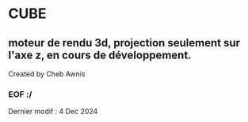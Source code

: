 # CUBE

## moteur de rendu 3d, projection seulement sur l'axe z, en cours de développement.

Created by Cheb Awnis

### EOF :/

Dernier modif : 4 Dec 2024
